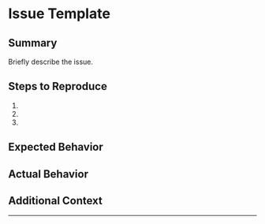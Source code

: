 # Issue Template

## Summary
Briefly describe the issue.

## Steps to Reproduce
1. 
2. 
3. 

## Expected Behavior

## Actual Behavior

## Additional Context

---
